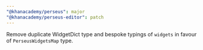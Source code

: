 ```yaml
---
"@khanacademy/perseus": major
"@khanacademy/perseus-editor": patch
---
```


Remove duplicate WidgetDict type and bespoke typings of `widgets` in favour of `PerseusWidgetsMap` type.
